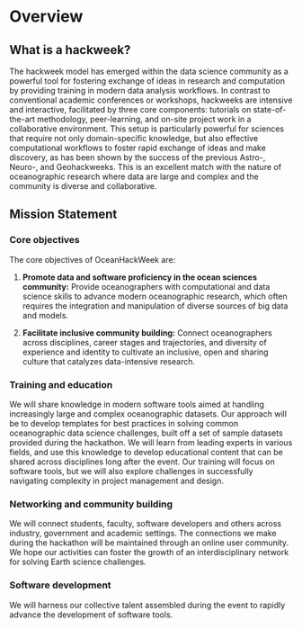 # Overview

## What is a hackweek?

The hackweek model has emerged within the data science community as a powerful tool for fostering exchange of ideas in research and computation by providing training in modern data analysis workflows. In contrast to conventional academic conferences or workshops, hackweeks are intensive and interactive, facilitated by three core components: tutorials on state-of-the-art methodology, peer-learning, and on-site project work in a collaborative environment. This setup is particularly powerful for sciences that require not only domain-specific knowledge, but also effective computational workflows to foster rapid exchange of ideas and make discovery, as has been shown by the success of the previous Astro-, Neuro-, and Geohackweeks. This is an excellent match with the nature of oceanographic research where data are large and complex and the community is diverse and collaborative.

<!-- TODO: add link to PNAS hackweek paper -->

<!-- Welcome to the [{{ hackweek.name }}]({{ hackweek.web_url }}) hackweek! Hackweeks were originally designed by the University of Washington's [eScience Institute](https://escience.washington.edu/), and they aim to provide a welcoming learning environment where you can learn new software tools, collaborate with colleagues, build community and make progress on specific projects. Our [hackweek model](https://www.pnas.org/content/115/36/8872) is constantly evolving and we invite you actively participate as we experiment with new approaches and ideas. -->


## Mission Statement

### Core objectives
The core objectives of OceanHackWeek are:

1. **Promote data and software proficiency in the ocean sciences community:** Provide oceanographers with computational and data science skills to advance modern oceanographic research, which often requires the integration and manipulation of diverse sources of big data and models.

2. **Facilitate inclusive community building:** Connect oceanographers across disciplines, career stages and trajectories, and diversity of experience and identity to cultivate an inclusive, open and sharing culture that catalyzes data-intensive research.

### Training and education
We will share knowledge in modern software tools aimed at handling increasingly large and complex oceanographic datasets. Our approach will be to develop templates for best practices in solving common oceanographic data science challenges, built off a set of sample datasets provided during the hackathon. We will learn from leading experts in various fields, and use this knowledge to develop educational content that can be shared across disciplines long after the event. Our training will focus on software tools, but we will also explore challenges in successfully navigating complexity in project management and design.

### Networking and community building
We will connect students, faculty, software developers and others across industry, government and academic settings. The connections we make during the hackathon will be maintained through an online user community. We hope our activities can foster the growth of an interdisciplinary network for solving Earth science challenges.

### Software development
We will harness our collective talent assembled during the event to rapidly advance the development of software tools.


<!-- 
![hackweek-mission](img/hackweek-mission.png)

This preliminary tutorial is one that we would like you to complete before arriving to the hackweek. The purpose is to learn about how we plan to work with various software tools and how you can best prepare for our event. We would like everyone works through this tutorial so that we can make the best use of our time together in person.

## Will my laptop work for this hackathon?

All participants will be required to have their own laptop. The absolute minimum requirement is any laptop with a functioning web browser so that you can access our shared cloud computing resources. We will also teach you to install software on your own computer. For that we recommend the following:

* Windows Vista or newer, MAC OS X 10.7+, or Linux (Ubuntu, RedHat and others; CentOS 5+)
* 32-bit or 64-bit
* Minimum 3 GB disk space to download and install software

## What can I do in advance to prepare?

We require all participants to work through the following lessons in advance of our event. The lessons are brief and will ensure that we are all set up and ready to work when we arrive.

### Setting up your laptop and getting access to computing resources

* [Lesson 1](github.md): setting up a GitHub account
* [Lesson 2](jupyterhub.md): connecting to our shared cloud computing environment
* [Lesson 3](conda.md): installing Python on your laptop

### Learning Python Basics

* [Lesson 5](numpy.md): introduction to Numpy
* [Lesson 6](pandas.md): introduction to Pandas
* GeoPandas
* Xarray
* Visualization -->
